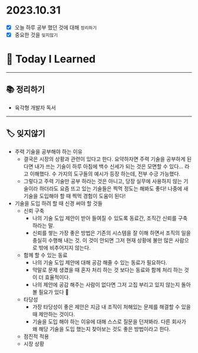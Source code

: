 # 2023.10.31

- [x] 오늘 하루 공부 했던 것에 대해 `정리하기`
- [x] 중요한 것을 `잊지않기`

# 🚩 Today I Learned

---

## 📚 정리하기

- 육각형 개발자 독서

---

## 🏷 잊지않기

- 주력 기술을 공부해야 하는 이유
  - 결국은 시장의 상황과 관련이 있다고 한다. 요약하자면 주력 기술을 공부하게 된다면 내가 쓰는 기술이 하루 아침에 백수 신세가 되는 것은 모면할 수 있다… 라고 이해했다. 수 가지의 도구들의 예시가 등장 하는데, 전부 수긍 가능했다.
  - 그렇다고 주력 기술만 공부 하라는 것은 아니고, 당장 실무에 사용하지 않는 기술이라 하더라도 요즘 뜨고 있는 기술들은 찍먹 정도는 해봐도 좋다! 나중에 새 기술을 도입해야 할 때 찍먹 경험이 도움이 된다!
- 기술을 도입 하려 할 때 신경 써야 할 것들
  - 신뢰 구축
    - 나의 기술 도입 제안이 받아 들여질 수 있도록 동료간, 조직간 신뢰를 구축 하라는 말.
    - 신뢰를 쌓는 가장 좋은 방법은 기존의 시스템을 잘 이해 하면서 조직의 일을 충실히 수행해 내는 것. 이 것이 안되면 그저 현재 상황에 불만 많은 사람으로 밖에 비추어지지 않는다.
  - 함께 할 수 있는 동료
    - 나의 기술 도입 제안에 대해 공감 해줄 수 있는 동료가 필요하다.
    - 막말로 문제 생겼을 때 혼자 처리 하는 것 보다는 동료와 함께 처리 하는 것이 더 효율적이다.
    - 나의 제안에 공감 해주는 사람이 없다면 그저 고집 부리고 있지 않는지 돌아볼 필요가 있다 🥲
  - 타당성
    - 가장 타당성이 좋은 제안은 지금 내 조직이 처해있는 문제를 해결할 수 있을 때 제안하는 것이다.
    - 기술을 도입 해야 하는 이유에 대해 스스로 질문을 던져봐라. 다른 회사가 왜 해당 기술을 도입 했는지 찾아보는 것도 좋은 방법이라고 한다.
  - 점진적 적용
  - 시장 상황
